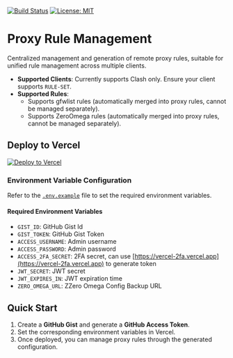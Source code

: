[![Build Status](https://github.com/DavidKk/vercel-proxy-rule/actions/workflows/coverage.workflow.yml/badge.svg)](https://github.com/DavidKk/vercel-proxy-rule/actions/workflows/coverage.workflow.yml) [![License: MIT](https://img.shields.io/badge/License-MIT-yellow.svg)](https://opensource.org/licenses/MIT)

# Proxy Rule Management

Centralized management and generation of remote proxy rules, suitable for unified rule management across multiple clients.

- **Supported Clients**: Currently supports Clash only. Ensure your client supports `RULE-SET`.
- **Supported Rules**:
  - Supports gfwlist rules (automatically merged into proxy rules, cannot be managed separately).
  - Supports ZeroOmega rules (automatically merged into proxy rules, cannot be managed separately).

## Deploy to Vercel

[![Deploy to Vercel](https://vercel.com/button)](https://vercel.com/new/clone?repository-url=https%3A%2F%2Fgithub.com%2FDavidKk%2Fvercel-proxy-rule)

### Environment Variable Configuration

Refer to the [`.env.example`](./.env.example) file to set the required environment variables.

#### Required Environment Variables

- `GIST_ID`: GitHub Gist Id
- `GIST_TOKEN`: GitHub Gist Token
- `ACCESS_USERNAME`: Admin username
- `ACCESS_PASSWORD`: Admin password
- `ACCESS_2FA_SECRET`: 2FA secret, can use [https://vercel-2fa.vercel.app](https://vercel-2fa.vercel.app) to generate token
- `JWT_SECRET`: JWT secret
- `JWT_EXPIRES_IN`: JWT expiration time
- `ZERO_OMEGA_URL`: ZZero Omega Config Backup URL

## Quick Start

1. Create a **GitHub Gist** and generate a **GitHub Access Token**.
2. Set the corresponding environment variables in Vercel.
3. Once deployed, you can manage proxy rules through the generated configuration.
